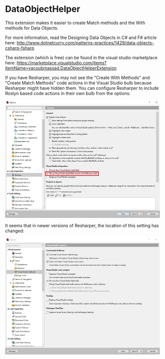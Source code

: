 # DataObjectHelper

This extension makes it easier to create Match methods and the With methods for Data Objects.

For more information, read the Designing Data Objects in C# and F# article here: http://www.dotnetcurry.com/patterns-practices/1429/data-objects-csharp-fsharp

The extension (which is free) can be found in the visual studio marketplace here: https://marketplace.visualstudio.com/items?itemName=yacoubmassad.DataObjectHelperExtension

If you have Resharper, you may not see the "Create With Methods" and "Create Match Methods" code actions in the Visual Studio bulb because Resharper might have hidden them. You can configure Resharper to include Roslyn based code actions in their own bulb from the options:

![Resharper Merge Bulb Setting](https://raw.githubusercontent.com/ymassad/DataObjectHelper/master/ResharperMergeBulbSetting.jpg)

It seems that in newer versions of Resharper, the location of this setting has changed:

![Resharper Merge Bulb Setting2](https://raw.githubusercontent.com/ymassad/DataObjectHelper/master/ResharperMergeBulbSetting2.jpg)
